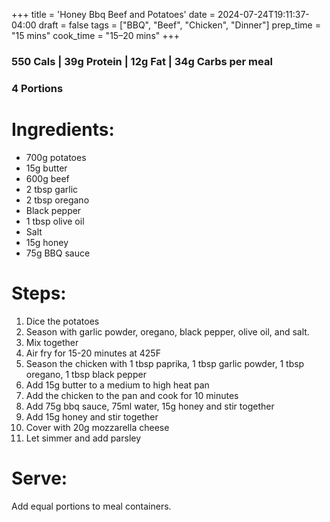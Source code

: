 +++
title = 'Honey Bbq Beef and Potatoes'
date = 2024-07-24T19:11:37-04:00
draft = false
tags = ["BBQ", "Beef", "Chicken", "Dinner"]
prep_time = "15 mins"
cook_time = "15–20 mins"
+++

### 550 Cals | 39g Protein | 12g Fat | 34g Carbs per meal
### 4 Portions

# Ingredients:
- 700g potatoes
- 15g butter
- 600g beef
- 2 tbsp garlic
- 2 tbsp oregano
- Black pepper
- 1 tbsp olive oil
- Salt
- 15g honey
- 75g BBQ sauce


# Steps:
1. Dice the potatoes
2. Season with garlic powder, oregano, black pepper, olive oil, and salt.
3. Mix together 
4. Air fry for 15-20 minutes at 425F
5. Season the chicken with 1 tbsp paprika, 1 tbsp garlic powder, 1 tbsp oregano, 1 tbsp black pepper
6. Add 15g butter to a medium to high heat pan
7. Add the chicken to the pan and cook for 10 minutes
8. Add 75g bbq sauce, 75ml water, 15g honey and stir together
9. Add 15g honey and stir together
10. Cover with 20g mozzarella cheese
11. Let simmer and add parsley

# Serve:
Add equal portions to meal containers.
